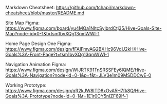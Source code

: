 Markdown Cheatsheet:
https://github.com/tchapi/markdown-cheatsheet/blob/master/README.md

Site Map Figma:
https://www.figma.com/board/yu4MQa1NItcSylbrdCtj35/Hive-Goals-Site-Map?node-id=0-1&t=tsm1bvXQg13qmWWl-1

Home Page Design One Figma:
https://www.figma.com/design/fFAIFmvAG2BXHc96VdU2kH/Hive-Goals%3A-Front-Page?t=tsm1bvXQg13qmWWl-1

Navigation Animation Figma:
https://www.figma.com/design/WIJRTK91TnSRSSFEy6lQME/Hive-Goals%3A-Navigation?node-id=0-1&p=f&t=JLV3e1m09MSDDCwE-0

Working Prototype:
https://www.figma.com/design/qR2kJW8ITD6xOvA5H7fk8Q/Hive-Goals%3A-Prototype?node-id=0-1&t=1E1r0CY5nIZF69lf-1
 
